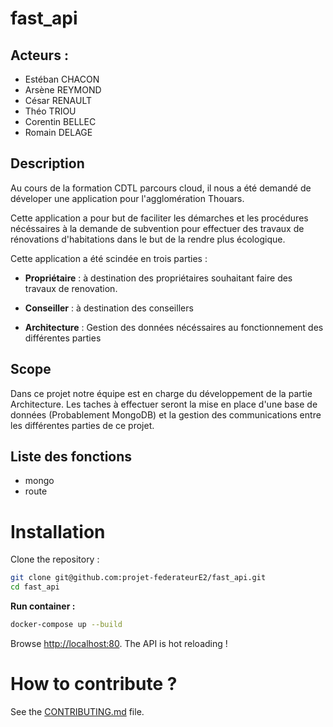 # fast_api

## Acteurs :
- Estéban CHACON
- Arsène REYMOND
- César RENAULT
- Théo TRIOU
- Corentin BELLEC
- Romain DELAGE

## Description

Au cours de la formation CDTL parcours cloud, il nous a été demandé de déveloper une application pour l'agglomération Thouars.

Cette application a pour but de faciliter les démarches et les procédures nécéssaires à la demande de subvention pour effectuer des travaux de rénovations d'habitations dans le but de la rendre plus écologique.

Cette application a été scindée en trois parties :

- **Propriétaire** : à destination des propriétaires souhaitant faire des travaux de renovation.

- **Conseiller** : à destination des conseillers

- **Architecture** : Gestion des données nécéssaires au fonctionnement des différentes parties

## Scope

Dans ce projet notre équipe est en charge du développement de la partie Architecture. Les taches à effectuer seront la mise en place d'une base de données (Probablement MongoDB) et la gestion des communications entre les différentes parties de ce projet.

## Liste des fonctions

- mongo
- route

# Installation

Clone the repository :
```bash
git clone git@github.com:projet-federateurE2/fast_api.git
cd fast_api
```

**Run container :**
```bash
docker-compose up --build
```

Browse [http://localhost:80](http://localhost:80).
The API is hot reloading !

# How to contribute ?

See the [CONTRIBUTING.md](CONTRIBUTING.md) file.
